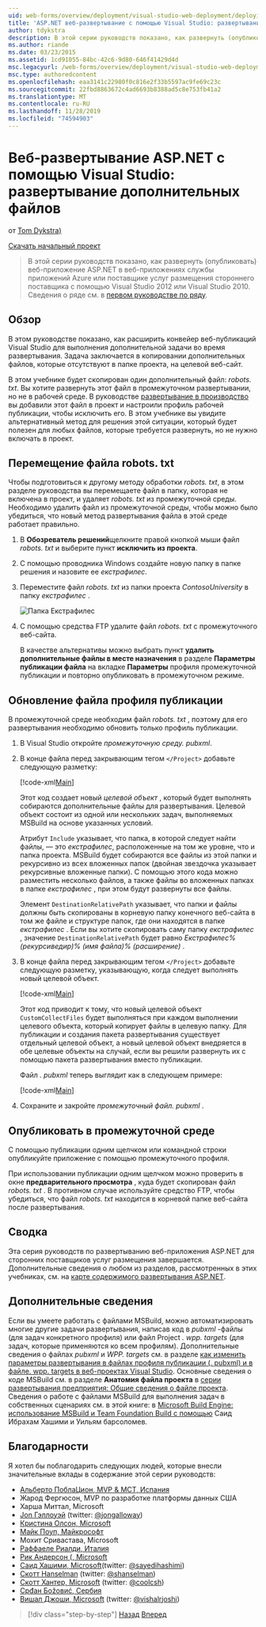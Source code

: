 ```yaml
---
uid: web-forms/overview/deployment/visual-studio-web-deployment/deploying-extra-files
title: 'ASP.NET веб-развертывание с помощью Visual Studio: развертывание дополнительных файлов | Документация Майкрософт'
author: tdykstra
description: В этой серии руководств показано, как развернуть (опубликовать) веб-приложение ASP.NET в веб-приложениях службы приложений Azure или поставщике услуг размещения стороннего поставщика, Усин...
ms.author: riande
ms.date: 03/23/2015
ms.assetid: 1cd91055-84bc-42c6-9d80-646f41429d4d
msc.legacyurl: /web-forms/overview/deployment/visual-studio-web-deployment/deploying-extra-files
msc.type: authoredcontent
ms.openlocfilehash: eaa3141c22980f0c816e2f33b5597ac9fe69c23c
ms.sourcegitcommit: 22fbd8863672c4ad6693b8388ad5c8e753fb41a2
ms.translationtype: MT
ms.contentlocale: ru-RU
ms.lasthandoff: 11/28/2019
ms.locfileid: "74594903"
---
```

# <a name="aspnet-web-deployment-using-visual-studio-deploying-extra-files"></a>Веб-развертывание ASP.NET с помощью Visual Studio: развертывание дополнительных файлов

от [Tom Dykstra)](https://github.com/tdykstra)

[Скачать начальный проект](https://go.microsoft.com/fwlink/p/?LinkId=282627)

> В этой серии руководств показано, как развернуть (опубликовать) веб-приложение ASP.NET в веб-приложениях службы приложений Azure или поставщике услуг размещения стороннего поставщика с помощью Visual Studio 2012 или Visual Studio 2010. Сведения о ряде см. в [первом руководстве по ряду](introduction.md).

## <a name="overview"></a>Обзор

В этом руководстве показано, как расширить конвейер веб-публикаций Visual Studio для выполнения дополнительной задачи во время развертывания. Задача заключается в копировании дополнительных файлов, которые отсутствуют в папке проекта, на целевой веб-сайт.

В этом учебнике будет скопирован один дополнительный файл: *robots. txt*. Вы хотите развернуть этот файл в промежуточном развертывании, но не в рабочей среде. В руководстве [развертывание в производство](deploying-to-production.md) вы добавили этот файл в проект и настроили профиль рабочей публикации, чтобы исключить его. В этом учебнике вы увидите альтернативный метод для решения этой ситуации, который будет полезен для любых файлов, которые требуется развернуть, но не нужно включать в проект.

## <a name="move-the-robotstxt-file"></a>Перемещение файла robots. txt

Чтобы подготовиться к другому методу обработки *robots. txt*, в этом разделе руководства вы перемещаете файл в папку, которая не включена в проект, и удаляет *robots. txt* из промежуточной среды. Необходимо удалить файл из промежуточной среды, чтобы можно было убедиться, что новый метод развертывания файла в этой среде работает правильно.

1. В **Обозреватель решений**щелкните правой кнопкой мыши файл *robots. txt* и выберите пункт **исключить из проекта**.
2. С помощью проводника Windows создайте новую папку в папке решения и назовите ее *екстрафилес*.
3. Переместите файл *robots. txt* из папки проекта *ContosoUniversity* в папку *екстрафилес* .

    ![Папка Екстрафилес](deploying-extra-files/_static/image1.png)
4. С помощью средства FTP удалите файл *robots. txt* с промежуточного веб-сайта.

    В качестве альтернативы можно выбрать пункт **удалить дополнительные файлы в месте назначения** в разделе **Параметры публикации файла** на вкладке **Параметры** профиля промежуточной публикации и повторно опубликовать в промежуточном режиме.

## <a name="update-the-publish-profile-file"></a>Обновление файла профиля публикации

В промежуточной среде необходим файл *robots. txt* , поэтому для его развертывания необходимо обновить только профиль публикации.

1. В Visual Studio откройте *промежуточную среду. pubxml*.
2. В конце файла перед закрывающим тегом `</Project>` добавьте следующую разметку:

    [!code-xml[Main](deploying-extra-files/samples/sample1.xml)]

    Этот код создает новый *целевой объект* , который будет выполнять собираются дополнительные файлы для развертывания. Целевой объект состоит из одной или нескольких задач, выполняемых MSBuild на основе указанных условий.

    Атрибут `Include` указывает, что папка, в которой следует найти файлы, — это *екстрафилес*, расположенные на том же уровне, что и папка проекта. MSBuild будет собираются все файлы из этой папки и рекурсивно из всех вложенных папок (двойная звездочка указывает рекурсивные вложенные папки). С помощью этого кода можно разместить несколько файлов, а также файлы во вложенных папках в папке *екстрафилес* , при этом будут развернуты все файлы.

    Элемент `DestinationRelativePath` указывает, что папки и файлы должны быть скопированы в корневую папку конечного веб-сайта в том же файле и структуре папок, где они находятся в папке *екстрафилес* . Если вы хотите скопировать саму папку *екстрафилес* , значение `DestinationRelativePath` будет равно *Екстрафилес\%(рекурсиведир)% (имя файла)% (расширение)* .
3. В конце файла перед закрывающим тегом `</Project>` добавьте следующую разметку, указывающую, когда следует выполнять новый целевой объект.

    [!code-xml[Main](deploying-extra-files/samples/sample2.xml)]

    Этот код приводит к тому, что новый целевой объект `CustomCollectFiles` будет выполняться при каждом выполнении целевого объекта, который копирует файлы в целевую папку. Для публикации и создания пакета развертывания существует отдельный целевой объект, а новый целевой объект внедряется в обе целевые объекты на случай, если вы решили развернуть их с помощью пакета развертывания вместо публикации.

    Файл *. pubxml* теперь выглядит как в следующем примере:

    [!code-xml[Main](deploying-extra-files/samples/sample3.xml?highlight=53-71)]
4. Сохраните и закройте *промежуточный файл. pubxml* .

## <a name="publish-to-staging"></a>Опубликовать в промежуточной среде

С помощью публикации одним щелчком или командной строки опубликуйте приложение с помощью промежуточного профиля.

При использовании публикации одним щелчком можно проверить в окне **предварительного просмотра** , куда будет скопирован файл *robots. txt* . В противном случае используйте средство FTP, чтобы убедиться, что файл *robots. txt* находится в корневой папке веб-сайта после развертывания.

## <a name="summary"></a>Сводка

Эта серия руководств по развертыванию веб-приложения ASP.NET для сторонних поставщиков услуг размещения завершается. Дополнительные сведения о любом из разделов, рассмотренных в этих учебниках, см. на [карте содержимого развертывания ASP.NET](https://go.microsoft.com/fwlink/p/?LinkId=282413).

## <a name="more-information"></a>Дополнительные сведения

Если вы умеете работать с файлами MSBuild, можно автоматизировать многие другие задачи развертывания, написав код в *pubxml* -файлы (для задач конкретного профиля) или файл Project *. wpp. targets* (для задач, которые применяются ко всем профилям). Дополнительные сведения о файлах *pubxml* и *WPP. targets* см. в разделе [как изменить параметры развертывания в файлах профиля публикации (. pubxml) и в файле. wpp. targets в веб-проектах Visual Studio](https://msdn.microsoft.com/library/ff398069). Основные сведения о коде MSBuild см. в разделе **Анатомия файла проекта** в [серии развертывания предприятия: Общие сведения о файле проекта](../web-deployment-in-the-enterprise/understanding-the-project-file.md). Сведения о работе с файлами MSBuild для выполнения задач в собственных сценариях см. в этой книге: в [Microsoft Build Engine: использование MSBuild и Team Foundation Build с помощью](http://msbuildbook.com) Саид Ибрахам Хашими и Уильям барсоломев.

## <a name="acknowledgements"></a>Благодарности

Я хотел бы поблагодарить следующих людей, которые внесли значительные вклады в содержание этой серии руководств:

- [Альберто ПоблаЦион, MVP &amp; MCT, Испания](https://mvp.microsoft.com/mvp/Alberto%20Poblacion%20Bolano-36772)
- Жарод Фергюсон, MVP по разработке платформы данных США
- Харша Миттал, Microsoft
- [Jon Гэллоуэй](https://weblogs.asp.net/jgalloway) (twitter: [@jongalloway](http://twitter.com/jongalloway))
- [Кристина Олсон, Microsoft](https://blogs.iis.net/krolson/default.aspx)
- [Майк Поуп, Майкрософт](http://www.mikepope.com/blog/DisplayBlog.aspx)
- Мохит Сривастава, Microsoft
- [Раффаеле Риалди, Италия](http://www.iamraf.net/)
- [Рик Андерсон (, Microsoft](https://blogs.msdn.com/b/rickandy/)
- [Саид Хашими, Microsoft](http://sedodream.com/default.aspx)(twitter: [@sayedihashimi](http://twitter.com/sayedihashimi))
- [Скотт Hanselman](http://www.hanselman.com/blog/) (twitter: [@shanselman](http://twitter.com/shanselman))
- [Скотт Хантер, Microsoft](https://blogs.msdn.com/b/scothu/) (twitter: [@coolcsh](http://twitter.com/coolcsh))
- [Срđан Боžовиć, Сербия](http://msforge.net/blogs/zmajcek/)
- [Вишал Джоши, Microsoft](http://vishaljoshi.blogspot.com/) (twitter: [@vishalrjoshi](http://twitter.com/vishalrjoshi))

> [!div class="step-by-step"]
> [Назад](command-line-deployment.md)
> [Вперед](troubleshooting.md)
